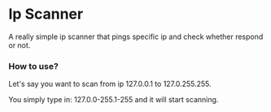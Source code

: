 # Ip Scanner

A really simple ip scanner that pings specific ip and check whether respond or not.

### How to use?

Let's say you want to scan from ip 127.0.0.1 to 127.0.255.255.

You simply type in: 127.0.0-255.1-255 and it will start scanning.
